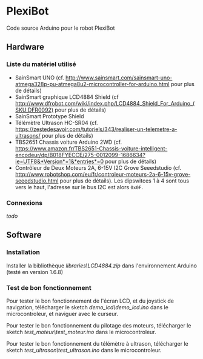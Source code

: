 PlexiBot
============
Code source Arduino pour le robot PlexiBot

Hardware
---------

### Liste du matériel utilisé

 - SainSmart UNO (cf. http://www.sainsmart.com/sainsmart-uno-atmega328p-pu-atmega8u2-microcontroller-for-arduino.html pour plus de détails)
 - SainSmart graphique LCD4884 Shield (cf http://www.dfrobot.com/wiki/index.php/LCD4884_Shield_For_Arduino_(SKU:DFR0092) pour plus de détails)
 - SainSmart Prototype Shield
 - Télémètre Ultrason  HC-SR04 (cf. https://zestedesavoir.com/tutoriels/343/realiser-un-telemetre-a-ultrasons/ pour plus de détails)
 - TBS2651 Chassis voiture Arduino 2WD (cf. https://www.amazon.fr/TBS2651-Chassis-voiture-intelligent-encodeur/dp/B018FYECCE/275-0012099-1686634?ie=UTF8&*Version*=1&*entries*=0 pour plus de détails)
 - Contrôleur de Deux Moteurs 2A, 6-15V I2C Grove Seeedstudio (cf. http://www.robotshop.com/eu/fr/controleur-moteurs-2a-6-15v-grove-seeedstudio.html pour plus de détails). Les dipswitces 1 à 4 sont tous vers le haut, l'adresse sur le bus I2C est alors `0x0F`.
 
### Connexions

*todo*
 
 Software
-------------

### Installation

Installer la bibliothèque *libraries\LCD4884.zip* dans l'environnement Arduino (testé en version 1.6.8)


### Test de bon fonctionnement

Pour tester le bon fonctionnement de l'écran LCD, et du joystick de navigation, télécharger le sketch *demo_lcd\demo_lcd.ino* 
dans le microcontroleur, et naviguer avec le curseur.

Pour tester le bon fonctionnement du pilotage des moteurs, télécharger le sketch *test_moteur\test_moteur.ino* 
dans le microcontroleur.

Pour tester le bon fonctionnement du télémètre à ultrason, télécharger le sketch *test_ultrason\test_ultrason.ino* 
dans le microcontroleur.
